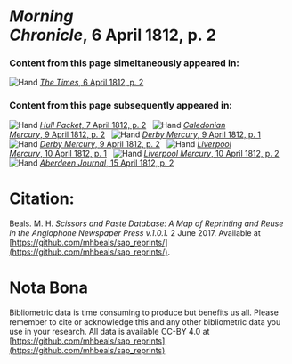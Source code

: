 # *Morning Chronicle*, 6 April 1812, p. 2  
  
### Content from this page simeltaneously appeared in:  
![Hand](http://scissorsandpaste.net/wp-content/uploads/2017/06/smallhandpointer.png) [*The Times*, 6 April 1812, p. 2](https://mhbeals.github.io/sap_html/The-Times/The-Times-6-April-1812-p-2)  
  
### Content from this page subsequently appeared in:  
![Hand](http://scissorsandpaste.net/wp-content/uploads/2017/06/smallhandpointer.png) [*Hull Packet*, 7 April 1812, p. 2](https://mhbeals.github.io/sap_html/Hull-Packet/Hull-Packet-7-April-1812-p-2)  
![Hand](http://scissorsandpaste.net/wp-content/uploads/2017/06/smallhandpointer.png) [*Caledonian Mercury*, 9 April 1812, p. 2](https://mhbeals.github.io/sap_html/Caledonian-Mercury/Caledonian-Mercury-9-April-1812-p-2)  
![Hand](http://scissorsandpaste.net/wp-content/uploads/2017/06/smallhandpointer.png) [*Derby Mercury*, 9 April 1812, p. 1](https://mhbeals.github.io/sap_html/Derby-Mercury/Derby-Mercury-9-April-1812-p-1)  
![Hand](http://scissorsandpaste.net/wp-content/uploads/2017/06/smallhandpointer.png) [*Derby Mercury*, 9 April 1812, p. 2](https://mhbeals.github.io/sap_html/Derby-Mercury/Derby-Mercury-9-April-1812-p-2)  
![Hand](http://scissorsandpaste.net/wp-content/uploads/2017/06/smallhandpointer.png) [*Liverpool Mercury*, 10 April 1812, p. 1](https://mhbeals.github.io/sap_html/Liverpool-Mercury/Liverpool-Mercury-10-April-1812-p-1)  
![Hand](http://scissorsandpaste.net/wp-content/uploads/2017/06/smallhandpointer.png) [*Liverpool Mercury*, 10 April 1812, p. 2](https://mhbeals.github.io/sap_html/Liverpool-Mercury/Liverpool-Mercury-10-April-1812-p-2)  
![Hand](http://scissorsandpaste.net/wp-content/uploads/2017/06/smallhandpointer.png) [*Aberdeen Journal*, 15 April 1812, p. 2](https://mhbeals.github.io/sap_html/Aberdeen-Journal/Aberdeen-Journal-15-April-1812-p-2)  


# Citation: 

Beals. M. H. *Scissors and Paste Database: A Map of Reprinting and Reuse in the Anglophone Newspaper Press v.1.0.1.* 2 June 2017. Available at [https://github.com/mhbeals/sap_reprints/](https://github.com/mhbeals/sap_reprints/). 

# Nota Bona

Bibliometric data is time consuming to produce but benefits us all. Please remember to cite or acknowledge this and any other bibliometric data you use in your research. All data is available CC-BY 4.0 at [https://github.com/mhbeals/sap_reprints](https://github.com/mhbeals/sap_reprints)